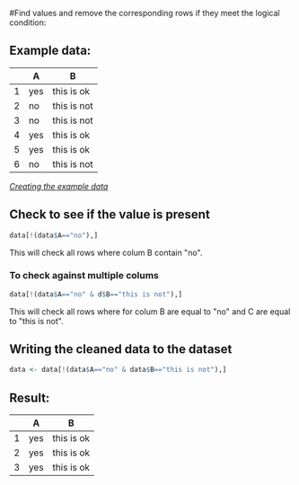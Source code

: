 #Find values and remove the corresponding rows if they meet the logical condition:

## Example data:
|            |      A      |       B      |
|------------|-------------|--------------|
| 1          |     yes     | this is ok   |
| 2          |     no      | this is not  |
| 3          |     no      | this is not  |
| 4          |     yes     | this is ok   |
| 5          |     yes     | this is ok   |
| 6          |     no      | this is not  |
_[Creating the example data][1]_


## Check to see if the value is present
```r
data[!(data$A=="no"),]
```
This will check all rows where colum B contain "no".

### To check against multiple colums
```r
data[!(data$A=="no" & d$B=="this is not"),]
```

This will check all rows where for colum B are equal to "no" and C are equal to "this is not".

## Writing the cleaned data to the dataset
```r
data <- data[!(data$A=="no" & data$B=="this is not"),]
```

## Result:
|            |      A      |       B      |
|------------|-------------|--------------|
| 1          |     yes     | this is ok   |
| 2          |     yes     | this is ok   |
| 3          |     yes     | this is ok   |

[1]: https://github.com/roelwillems/R/blob/master/example-data/basic-three-col-table.md
